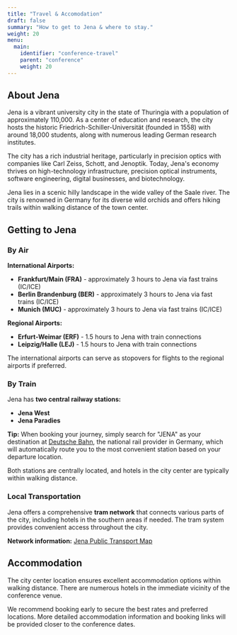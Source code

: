```yaml
---
title: "Travel & Accomodation"
draft: false
summary: "How to get to Jena & where to stay."
weight: 20
menu:
  main:
    identifier: "conference-travel"
    parent: "conference"
    weight: 20
---
```


## About Jena

Jena is a vibrant university city in the state of Thuringia with a population of approximately 110,000. As a center of education and research, the city hosts the historic Friedrich-Schiller-Universität (founded in 1558) with around 18,000 students, along with numerous leading German research institutes.

The city has a rich industrial heritage, particularly in precision optics with companies like Carl Zeiss, Schott, and Jenoptik. Today, Jena's economy thrives on high-technology infrastructure, precision optical instruments, software engineering, digital businesses, and biotechnology.

Jena lies in a scenic hilly landscape in the wide valley of the Saale river. The city is renowned in Germany for its diverse wild orchids and offers hiking trails within walking distance of the town center.

## Getting to Jena

### By Air

**International Airports:**
- **Frankfurt/Main (FRA)** - approximately 3 hours to Jena via fast trains (IC/ICE)
- **Berlin Brandenburg (BER)** - approximately 3 hours to Jena via fast trains (IC/ICE) 
- **Munich (MUC)** - approximately 3 hours to Jena via fast trains (IC/ICE)

**Regional Airports:**
- **Erfurt-Weimar (ERF)** - 1.5 hours to Jena with train connections
- **Leipzig/Halle (LEJ)** - 1.5 hours to Jena with train connections

The international airports can serve as stopovers for flights to the regional airports if preferred.

### By Train

Jena has **two central railway stations:**
- **Jena West**
- **Jena Paradies**

**Tip:** When booking your journey, simply search for "JENA" as your destination at [Deutsche Bahn](https://int.bahn.de/en), the national rail provider in Germany, which will automatically route you to the most convenient station based on your departure location.

Both stations are centrally located, and hotels in the city center are typically within walking distance.

### Local Transportation

Jena offers a comprehensive **tram network** that connects various parts of the city, including hotels in the southern areas if needed. The tram system provides convenient access throughout the city.

**Network information:** [Jena Public Transport Map](https://www.stadtwerke-jena.de/dam/jcr:05b477be-daab-48d5-87ea-f1776d8cd747/VMT_02-2022_NP_Jena_01_screen.pdf)

## Accommodation

The city center location ensures excellent accommodation options within walking distance. There are numerous hotels in the immediate vicinity of the conference venue.

We recommend booking early to secure the best rates and preferred locations. More detailed accommodation information and booking links will be provided closer to the conference dates.
